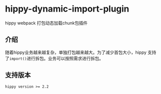 # hippy-dynamic-import-plugin
hippy webpack 打包动态加载chunk包插件

## 介绍

随着hippy业务越来越复杂，单独打包越来越大。为了减少首包大小，hippy 支持了`import()`进行拆包。业务可以按照需求进行拆包。 

## 支持版本

`hippy version >= 2.2`